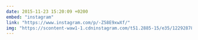 ```yaml
---
date: 2015-11-23 15:20:09 +0200
embed: "instagram"
link: "https://www.instagram.com/p/-Z58E9xwXf/"
img: "https://scontent-waw1-1.cdninstagram.com/t51.2885-15/e35/12292878_942078029216769_1272844642_n.jpg"
---
```

